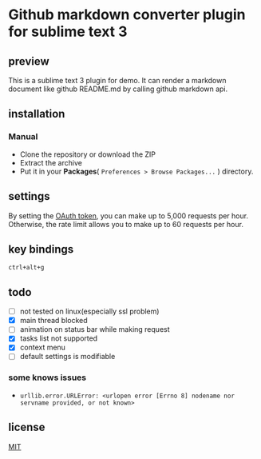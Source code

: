 # Github markdown converter plugin for sublime text 3
## preview
This is a sublime text 3 plugin for demo. It can render a markdown document like github README.md by calling github markdown api.

## installation
<!-- 
### Via Package Control
The easiest way is to install it via [Package Control](https://packagecontrol.io/).
* Go to **Command Palette** <kbd>Ctrl</kbd> + <kbd>Shift</kbd> + <kbd>P</kbd> or <kbd>⌘</kbd> + <kbd>Shift</kbd> + <kbd>P</kbd>
* Select **Package Control : Install Package**
* Search for **GithubMarkdown**
 -->
### Manual
* Clone the repository or download the ZIP
* Extract the archive
* Put it in your **Packages**( `Preferences > Browse Packages...` ) directory.

## settings
By setting the [OAuth token](https://github.com/settings/tokens), you can make up to 5,000 requests per hour. Otherwise, the rate limit allows you to make up to 60 requests per hour.

## key bindings
`ctrl+alt+g`

## todo
- [ ] not tested on linux(especially ssl problem)
- [x] main thread blocked
- [ ] animation on status bar while making request
- [x] tasks list not supported
- [x] context menu
- [ ] default settings is modifiable

### some knows issues
* `urllib.error.URLError: <urlopen error [Errno 8] nodename nor servname provided, or not known>`

## license
[MIT](https://opensource.org/licenses/MIT)